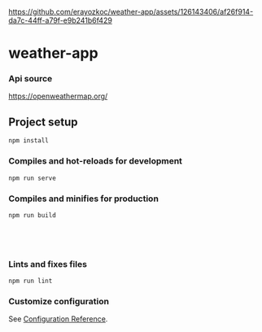 

https://github.com/erayozkoc/weather-app/assets/126143406/af26f914-da7c-44ff-a79f-e9b241b6f429




# weather-app
### Api source
https://openweathermap.org/

## Project setup
```
npm install
```

### Compiles and hot-reloads for development
```
npm run serve
```

### Compiles and minifies for production
```
npm run build





```

### Lints and fixes files
```
npm run lint
```

### Customize configuration
See [Configuration Reference](https://cli.vuejs.org/config/).

